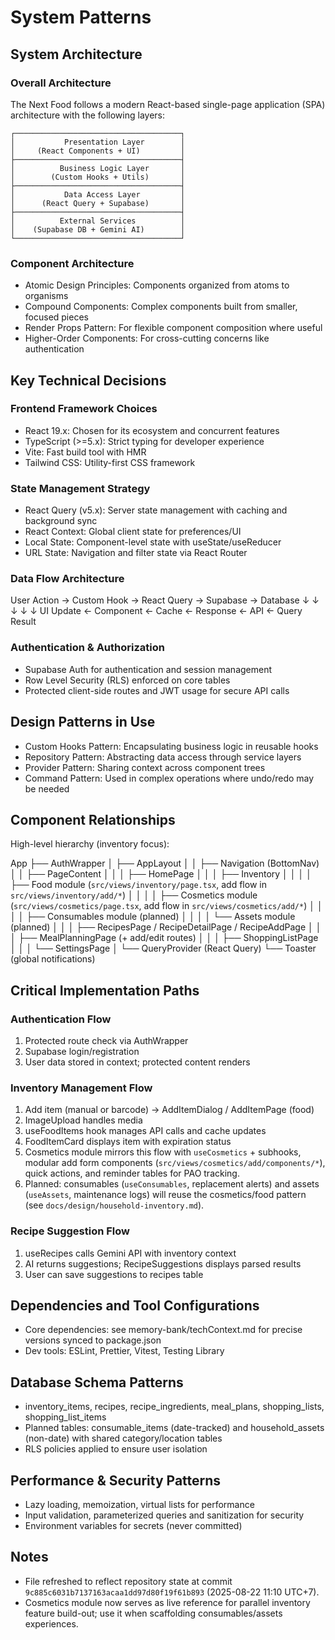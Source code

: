# System Patterns

## System Architecture

### Overall Architecture

The Next Food follows a modern React-based single-page application (SPA) architecture with the following layers:

```
┌─────────────────────────────────────┐
│           Presentation Layer        │
│     (React Components + UI)         │
├─────────────────────────────────────┤
│          Business Logic Layer       │
│        (Custom Hooks + Utils)       │
├─────────────────────────────────────┤
│           Data Access Layer         │
│      (React Query + Supabase)       │
├─────────────────────────────────────┤
│          External Services          │
│    (Supabase DB + Gemini AI)        │
└─────────────────────────────────────┘
```

### Component Architecture

- Atomic Design Principles: Components organized from atoms to organisms
- Compound Components: Complex components built from smaller, focused pieces
- Render Props Pattern: For flexible component composition where useful
- Higher-Order Components: For cross-cutting concerns like authentication

## Key Technical Decisions

### Frontend Framework Choices

- React 19.x: Chosen for its ecosystem and concurrent features
- TypeScript (>=5.x): Strict typing for developer experience
- Vite: Fast build tool with HMR
- Tailwind CSS: Utility-first CSS framework

### State Management Strategy

- React Query (v5.x): Server state management with caching and background sync
- React Context: Global client state for preferences/UI
- Local State: Component-level state with useState/useReducer
- URL State: Navigation and filter state via React Router

### Data Flow Architecture

User Action → Custom Hook → React Query → Supabase → Database
↓ ↓ ↓ ↓ ↓
UI Update ← Component ← Cache ← Response ← API ← Query Result

### Authentication & Authorization

- Supabase Auth for authentication and session management
- Row Level Security (RLS) enforced on core tables
- Protected client-side routes and JWT usage for secure API calls

## Design Patterns in Use

- Custom Hooks Pattern: Encapsulating business logic in reusable hooks
- Repository Pattern: Abstracting data access through service layers
- Provider Pattern: Sharing context across component trees
- Command Pattern: Used in complex operations where undo/redo may be needed

## Component Relationships

High-level hierarchy (inventory focus):

App
├── AuthWrapper
│ ├── AppLayout
│ │ ├── Navigation (BottomNav)
│ │ ├── PageContent
│ │ │ ├── HomePage
│ │ │ ├── Inventory
│ │ │ │ ├── Food module (`src/views/inventory/page.tsx`, add flow in `src/views/inventory/add/*`)
│ │ │ │ ├── Cosmetics module (`src/views/cosmetics/page.tsx`, add flow in `src/views/cosmetics/add/*`)
│ │ │ │ ├── Consumables module (planned)
│ │ │ │ └── Assets module (planned)
│ │ │ ├── RecipesPage / RecipeDetailPage / RecipeAddPage
│ │ │ ├── MealPlanningPage (+ add/edit routes)
│ │ │ ├── ShoppingListPage
│ │ │ └── SettingsPage
│ └── QueryProvider (React Query)
└── Toaster (global notifications)

## Critical Implementation Paths

### Authentication Flow

1. Protected route check via AuthWrapper
2. Supabase login/registration
3. User data stored in context; protected content renders

### Inventory Management Flow

1. Add item (manual or barcode) → AddItemDialog / AddItemPage (food)
2. ImageUpload handles media
3. useFoodItems hook manages API calls and cache updates
4. FoodItemCard displays item with expiration status
5. Cosmetics module mirrors this flow with `useCosmetics` + subhooks, modular add form components (`src/views/cosmetics/add/components/*`), quick actions, and reminder tables for PAO tracking.
6. Planned: consumables (`useConsumables`, replacement alerts) and assets (`useAssets`, maintenance logs) will reuse the cosmetics/food pattern (see `docs/design/household-inventory.md`).

### Recipe Suggestion Flow

1. useRecipes calls Gemini API with inventory context
2. AI returns suggestions; RecipeSuggestions displays parsed results
3. User can save suggestions to recipes table

## Dependencies and Tool Configurations

- Core dependencies: see memory-bank/techContext.md for precise versions synced to package.json
- Dev tools: ESLint, Prettier, Vitest, Testing Library

## Database Schema Patterns

- inventory_items, recipes, recipe_ingredients, meal_plans, shopping_lists, shopping_list_items
- Planned tables: consumable_items (date-tracked) and household_assets (non-date) with shared category/location tables
- RLS policies applied to ensure user isolation

## Performance & Security Patterns

- Lazy loading, memoization, virtual lists for performance
- Input validation, parameterized queries and sanitization for security
- Environment variables for secrets (never committed)

## Notes

- File refreshed to reflect repository state at commit `9c885c6031b7137163acaa1dd97d80f19f61b893` (2025-08-22 11:10 UTC+7).
- Cosmetics module now serves as live reference for parallel inventory feature build-out; use it when scaffolding consumables/assets experiences.
